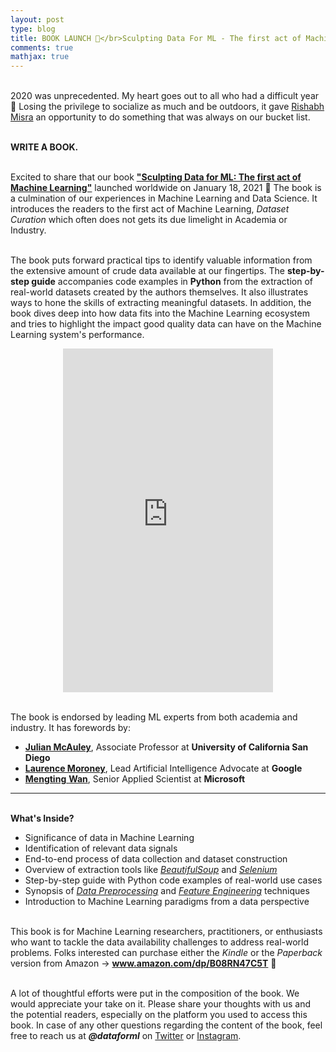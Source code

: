 ```yaml
---
layout: post
type: blog
title: BOOK LAUNCH 🎉</br>Sculpting Data For ML - The first act of Machine Learning
comments: true
mathjax: true
---
```


</br>
2020 was unprecedented. My heart goes out to all who had a difficult year 🤍 Losing the privilege to socialize as much and be outdoors, it gave <a href="https://rishabhmisra.github.io/" target="_blank">Rishabh Misra</a> an opportunity to do something that was always on our bucket list. 

</br><strong>WRITE A BOOK.</strong>

</br>Excited to share that our book&nbsp;<strong><a href="https://www.amazon.com/dp/B08RN47C5T" target="_blank">"Sculpting Data for ML: The first act of Machine Learning"</a></strong>&nbsp;launched worldwide on January 18, 2021 🚀 The book is a culmination of our experiences in Machine Learning and Data Science. It introduces the readers to the first act of Machine Learning,&nbsp;<em>Dataset Curation</em>&nbsp;which often does not gets its due limelight in Academia or Industry.

</br>The book puts forward practical tips to identify valuable information from the extensive amount of crude data available at our fingertips. The&nbsp;<strong>step-by-step guide</strong>&nbsp;accompanies code examples in&nbsp;<strong>Python</strong>&nbsp;from the extraction of real-world datasets created by the authors themselves. It also illustrates ways to hone the skills of extracting meaningful datasets. In addition, the book dives deep into how data fits into the Machine Learning ecosystem and tries to highlight the impact good quality data can have on the Machine Learning system's performance.

<center> <iframe type="text/html" width="336" height="550" frameborder="0" allowfullscreen style="max-width:100%" src="https://read.amazon.com/kp/card?asin=B08RN47C5T&preview=inline&linkCode=kpe&ref_=cm_sw_r_kb_dp_1mIeGbSZ013C3&tag=mobile0a1329f-20" style="padding:40px"></iframe> </center>

</br>The book is endorsed by leading ML experts from both academia and industry. It has forewords by:
<ul>
  <li><strong><a href="https://cseweb.ucsd.edu/~jmcauley/" target="_blank" rel="noreferrer noopener">Julian McAuley</a></strong>, Associate Professor at&nbsp;<strong>University of California San Diego</strong></li>
  <li><strong><a href="http://www.laurencemoroney.com/">Laurence Moroney</a></strong>, Lead Artificial Intelligence Advocate at&nbsp;<strong>Google</strong></li>
  <li><a href="https://mengtingwan.github.io/"><strong>Mengting</strong>&nbsp;<strong>Wan</strong></a>, Senior Applied Scientist at&nbsp;<strong>Microsoft</strong></li>
</ul>
  
  <hr>
  
</br><strong>What's Inside?</strong>
<ul>
  <li>Significance of data in Machine Learning</li>
  <li>Identification of relevant data signals</li>
  <li>End-to-end process of data collection and dataset construction</li>
  <li>Overview of extraction tools like <em><span style="text-decoration:underline;">BeautifulSoup</span></em> and <em><span style="text-decoration:underline;">Selenium</span></em></li>
  <li>Step-by-step guide with Python code examples of real-world use cases</li>
  <li>Synopsis of <em><span style="text-decoration:underline;">Data Preprocessing</span></em> and <em><span style="text-decoration:underline;">Feature Engineering</span></em> techniques</li>
  <li>Introduction to Machine Learning paradigms from a data perspective</li>
</ul>
  
</br>This book is for Machine Learning researchers, practitioners, or enthusiasts who want to tackle the data availability challenges to address real-world problems. Folks interested can purchase either the <em>Kindle</em> or the <em>Paperback</em> version from Amazon →&nbsp;<a rel="noreferrer noopener" href="http://www.amazon.com/dp/B08RN47C5T" target="_blank"><strong>www.amazon.com/dp/B08RN47C5T</strong></a> 📖

</br>A lot of thoughtful efforts were put in the composition of the book. We would appreciate your take on it. Please share your thoughts with us and the potential readers, especially on the platform you used to access this book. In case of any other questions regarding the content of the book, feel free to reach us at  <strong><em>@dataforml</em></strong> on <a rel="noreferrer noopener" href="https://twitter.com/DataForML" target="_blank">Twitter</a> or <a href="https://www.instagram.com/dataforml/">Instagram</a>.
